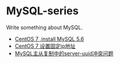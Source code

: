 # MySQL-series
Write something about MySQL.

- [CentOS 7 ,install MySQL 5.6](https://github.com/tyouken/MySQL-series/blob/main/CentOS%207%20,install%20MySQL%205.6.md)
- [CentOS 7 设置固定ip地址](https://github.com/tyouken/MySQL-series/blob/main/CentOS%207%20%E8%AE%BE%E7%BD%AE%E5%9B%BA%E5%AE%9Aip%E5%9C%B0%E5%9D%80.md)
- [MySQL主从复制中的server-uuid冲突问题](https://github.com/tyouken/MySQL-series/blob/main/MySQL%E4%B8%BB%E4%BB%8E%E5%A4%8D%E5%88%B6%E4%B8%AD%E7%9A%84server-uuid%E5%86%B2%E7%AA%81%E9%97%AE%E9%A2%98.md)
